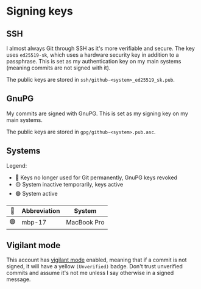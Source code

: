 # Signing keys
## SSH
I almost always Git through SSH as it's more verifiable and secure. The key uses `ed25519-sk`, which uses a hardware security key in addition to a passphrase. This is set as my authentication key on my main systems (meaning commits are not signed with it).

The public keys are stored in `ssh/github-<system>_ed25519_sk.pub`.

## GnuPG
My commits are signed with GnuPG. This is set as my signing key on my main systems.

The public keys are stored in `gpg/github-<system>.pub.asc`.

## Systems
Legend:
* 🔴 Keys no longer used for Git permanently, GnuPG keys revoked
* 🟡 System inactive temporarily, keys active
* 🟢 System active

| 🚥 | Abbreviation | System |
| --- | --- | --- |
| 🟢 | mbp-17 | MacBook Pro |

## Vigilant mode
This account has [vigilant mode](https://docs.github.com/en/authentication/managing-commit-signature-verification/displaying-verification-statuses-for-all-of-your-commits) enabled, meaning that if a commit is not signed, it will have a yellow `(Unverified)` badge. Don't trust unverified commits and assume it's not me unless I say otherwise in a signed message.
